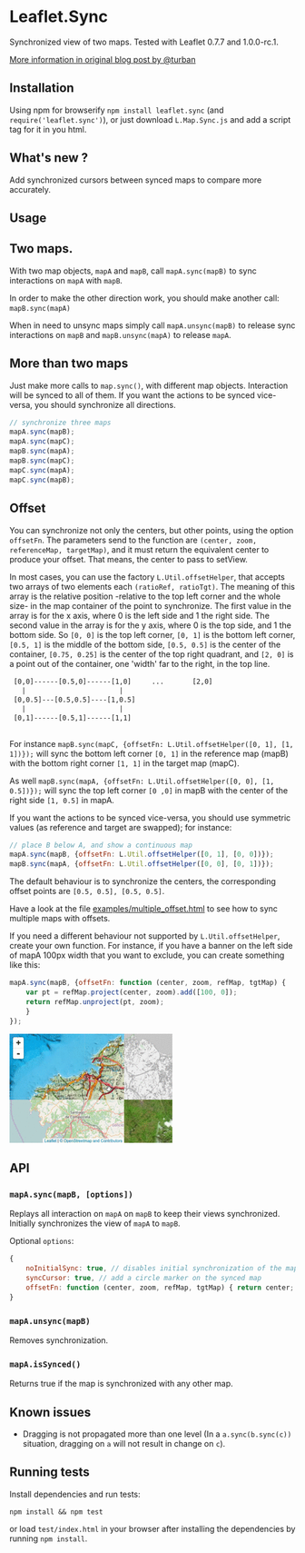 Leaflet.Sync
============

Synchronized view of two maps. Tested with Leaflet 0.7.7 and 1.0.0-rc.1.

[More information in original blog post by @turban](http://blog.thematicmapping.org/2013/06/creating-synchronized-view-of-two-maps.html)

Installation
------------

Using npm for browserify `npm install leaflet.sync` (and `require('leaflet.sync')`), or just download `L.Map.Sync.js` and add a script tag for it in you html.

What's new ?
-----
Add synchronized cursors between synced maps to compare more accurately.

Usage
-----

## Two maps.
With two map objects, `mapA` and `mapB`, call `mapA.sync(mapB)` to sync interactions on `mapA` with `mapB`.

In order to make the other direction work, you should make another call: `mapB.sync(mapA)`

When in need to unsync maps simply call `mapA.unsync(mapB)` to release sync interactions on `mapB` and `mapB.unsync(mapA)` to release `mapA`.

## More than two maps
Just make more calls to `map.sync()`, with different map objects. Interaction will be synced to all of them. If you want the actions to be synced vice-versa, you should synchronize all directions.

```JavaScript
// synchronize three maps
mapA.sync(mapB);
mapA.sync(mapC);
mapB.sync(mapA);
mapB.sync(mapC);
mapC.sync(mapA);
mapC.sync(mapB);
```
## Offset
You can synchronize not only the centers, but other points, using the option `offsetFn`.
The parameters send to the function are `(center, zoom, referenceMap, targetMap)`, and it must return the equivalent center to produce your offset. That means, the center to pass to setView.

In most cases, you can use the factory `L.Util.offsetHelper`, that accepts two arrays of two elements each `(ratioRef, ratioTgt)`. The meaning of this array is the relative position -relative to the top left corner and the whole size- in the map container of the point to synchronize. The first value in the array is for the x axis, where 0 is the left side and 1 the right side. The second value in the array is for the y axis, where 0 is the top side, and 1 the bottom side. So `[0, 0]` is the top left corner, `[0, 1]` is the bottom left corner, `[0.5, 1]` is the middle of the bottom side, `[0.5, 0.5]` is the center of the container, `[0.75, 0.25]` is the center of the top right quadrant, and `[2, 0]` is a point out of the container, one 'width' far to the right, in the top line.
```
 [0,0]------[0.5,0]------[1,0]     ...       [2,0]
   |                       |
 [0,0.5]---[0.5,0.5]----[1,0.5]
   |                       |
 [0,1]------[0.5,1]------[1,1]
 
```

For instance `mapB.sync(mapC, {offsetFn: L.Util.offsetHelper([0, 1], [1, 1])});` will sync the bottom left corner `[0, 1]` in the reference map (mapB) with the bottom right corner `[1, 1]` in the target map (mapC).

As well `mapB.sync(mapA, {offsetFn: L.Util.offsetHelper([0, 0], [1, 0.5])});` will sync the top left corner `[0 ,0]` in mapB with the center of the right side `[1, 0.5]` in mapA.

If you want the actions to be synced vice-versa, you should use symmetric values (as reference and target are swapped); for instance:
```JavaScript
// place B below A, and show a continuous map
mapA.sync(mapB, {offsetFn: L.Util.offsetHelper([0, 1], [0, 0])});
mapB.sync(mapA, {offsetFn: L.Util.offsetHelper([0, 0], [0, 1])});
```

The default behaviour is to synchronize the centers, the corresponding offset points are  `[0.5, 0.5], [0.5, 0.5]`.

Have a look at the file [examples/multiple_offset.html](examples/multiple_offset.html) to see how to sync multiple maps with offsets.

If you need a different behaviour not supported by `L.Util.offsetHelper`, create your own function. For instance, if you have a banner on the left side of mapA 100px width that you want to exclude, you can create something like this:
```JavaScript
mapA.sync(mapB, {offsetFn: function (center, zoom, refMap, tgtMap) {                        
    var pt = refMap.project(center, zoom).add([100, 0]);  
    return refMap.unproject(pt, zoom);
    }
});
```
![offset animation](offset_animation.gif)

API
---

### `mapA.sync(mapB, [options])`
Replays all interaction on `mapA` on `mapB` to keep their views synchronized. Initially synchronizes the view of `mapA` to `mapB`.

Optional `options`:
```JavaScript
{
    noInitialSync: true, // disables initial synchronization of the maps.
    syncCursor: true, // add a circle marker on the synced map
    offsetFn: function (center, zoom, refMap, tgtMap) { return center; } // function to compute an offset for the center
}
```

### `mapA.unsync(mapB)`

Removes synchronization.

### `mapA.isSynced()`

Returns true if the map is synchronized with any other map.


Known issues
------------

 - Dragging is not propagated more than one level (In a `a.sync(b.sync(c))` situation, dragging on `a` will not result in change on `c`).

Running tests
-------------

Install dependencies and run tests:
```
npm install && npm test
```
or load `test/index.html` in your browser after installing the dependencies by running `npm install`.
